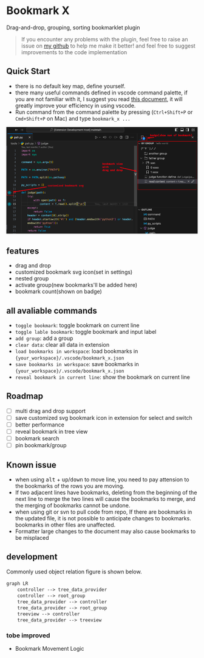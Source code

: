 # Bookmark X

Drag-and-drop, grouping, sorting bookmarklet plugin

> If you encounter any problems with the plugin, feel free to raise an issue on [my github](https://github.com/tommyme/vscode_bookmark_x) to help me make it better!
> and feel free to suggest improvements to the code implementation

## Quick Start
- there is no default key map, define yourself.
- there many useful commands defined in vscode command palette, if you are not familiar with it, I suggest you read [this document](https://code.visualstudio.com/docs/getstarted/userinterface#_command-palette), it will greatly improve your efficiency in using vscode.
- Run command from the command palette by pressing (`Ctrl+Shift+P` or `Cmd+Shift+P` on Mac) and type `bookmark_x ...`

![](./resources/readme/example1.png)

## features
- drag and drop
- customized bookmark svg icon(set in settings)
- nested group
- activate group(new bookmarks'll be added here)
- bookmark count(shown on badge)

## all avaliable commands
- `toggle bookmark`: toggle bookmark on current line
- `toggle lable bookmark`: toggle bookmark and input label
- `add group`: add a group
- `clear data`: clear all data in extension
- `load bookmarks in workspace`: load bookmarks in `{your_workspace}/.vscode/bookmark_x.json`
- `save bookmarks in workspace`: save bookmarks in `{your_workspace}/.vscode/bookmark_x.json`
- `reveal bookmark in current line`: show the bookmark on current line

## Roadmap
- [ ] multi drag and drop support
- [ ] save customized svg bookmark icon in extension for select and switch
- [ ] better performance
- [ ] reveal bookmark in tree view
- [ ] bookmark search
- [ ] pin bookmark/group

## Known issue
- when using <kbd>alt</kbd> + <kbd>up</kbd>/<kbd>down</kbd> to move line, you need to pay attension to the bookmarks of the rows you are moving.
- If two adjacent lines have bookmarks, deleting from the beginning of the next line to merge the two lines will cause the bookmarks to merge, and the merging of bookmarks cannot be undone.
- when using git or svn to pull code from repo, If there are bookmarks in the updated file, it is not possible to anticipate changes to bookmarks. bookmarks in other files are unaffected.
- Formatter large changes to the document may also cause bookmarks to be misplaced

## development

Commonly used object relation figure is shown below.
```mermaid
graph LR
	controller --> tree_data_provider
	controller --> root_group
    tree_data_provider --> controller
    tree_data_provider --> root_group
    treeview --> controller
    tree_data_provider --> treeview
```

### tobe improved
- Bookmark Movement Logic